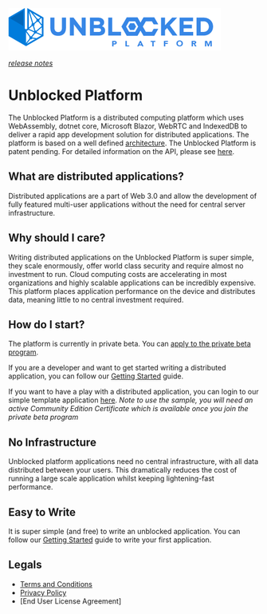 ![Logo](./img/UPWT.png)

*[release notes](./preview6releasenotes.md)*
# Unblocked Platform
The Unblocked Platform is a distributed computing platform which uses WebAssembly, dotnet core, Microsoft Blazor, WebRTC and IndexedDB to deliver a rapid app development solution for distributed applications. The platform is based on a well defined [architecture](./architecture.md). The Unblocked Platform is patent pending. For detailed information on the API, please see [here](https://blockandchainco.github.io/API).

## What are distributed applications?
Distributed applications are a part of Web 3.0 and allow the development of fully featured multi-user applications without the need for central server infrastructure.

## Why should I care?
Writing distributed applications on the Unblocked Platform is super simple, they scale enormously, offer world class security and require almost no investment to run. Cloud computing costs are accelerating in most organizations and highly scalable applications can be incredibly expensive. This platform places application performance on the device and distributes data, meaning little to no central investment required.

## How do I start?
The platform is currently in private beta. You can [apply to the private beta program](https://mailchi.mp/747009030b07/unblockedplatformpreview).

If you are a developer and want to get started writing a distributed application, you can follow our [Getting Started](./gettingstarted.md) guide.

If you want to have a play with a distributed application, you can login to our simple template application [here](https://blockandchainco.github.io/BasicSample/). *Note to use the sample, you will need an active Community Edition Certificate which is available once you join the private beta program*

## No Infrastructure
Unblocked platform applications need no central infrastructure, with all data distributed between your users. This dramatically reduces the cost of running a large scale application whilst keeping lightening-fast performance. 

## Easy to Write
It is super simple (and free) to write an unblocked application. You can follow our [Getting Started](./gettingstarted.md) guide to write your first application.

## Legals
* [Terms and Conditions](./terms-of-service.md)
* [Privacy Policy](/privacypolicy.md)
* [End User License Agreement]



